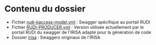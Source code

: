 # Contenu du dossier

- Fichier [rudi-kaccess-model.yml](rudi-kaccess-model.yml) : Swagger spécifique au portail RUDI
- Fichier [RUDI-PRODUCER.yml](RUDI-PRODUCER.yml) : Version utilisée actuellement par le portail RUDI du swagger de l'IRISA adapté pour la génération de code
- Dossier [irisa](irisa) : Swaggers originaux de l'IRISA
